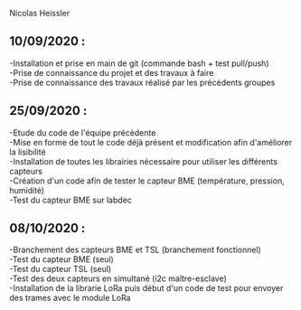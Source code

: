 Nicolas Heissler

10/09/2020 :
- 
-Installation et prise en main de git (commande bash + test pull/push)  
-Prise de connaissance du projet et des travaux à faire  
-Prise de connaissance des travaux réalisé par les précédents groupes      

25/09/2020 :
- 
-Etude du code de l'équipe précèdente  
-Mise en forme de tout le code déjà présent et modification afin d'améliorer la lisibilité  
-Installation de toutes les librairies nécessaire pour utiliser les différents capteurs  
-Création d'un code afin de tester le capteur BME (température, pression, humidité)  
-Test du capteur BME sur labdec  

08/10/2020 :
-
-Branchement des capteurs BME et TSL (branchement fonctionnel)  
-Test du capteur BME (seul)  
-Test du capteur TSL (seul)  
-Test des deux capteurs en simultané (i2c maître-esclave)  
-Installation de la librarie LoRa puis début d'un code de test pour envoyer des trames avec le module LoRa  
